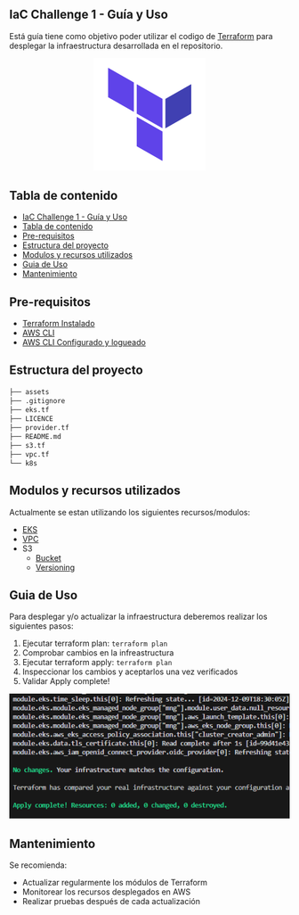 ## IaC Challenge 1 - Guía y Uso

Está guía tiene como objetivo poder utilizar el codigo de [Terraform](https://registry.terraform.io/modules/terraform-aws-modules/vpc/aws/latest) para desplegar la infraestructura desarrollada en el repositorio.

<p align="center">
<img src="/assets/terraform.png" width="40%">

## Tabla de contenido
- [IaC Challenge 1 - Guía y Uso](#iac-challenge-1---guía-y-uso)
- [Tabla de contenido](#tabla-de-contenido)
- [Pre-requisitos](#pre-requisitos)
- [Estructura del proyecto](#estructura-del-proyecto)
- [Modulos y recursos utilizados](#modulos-y-recursos-utilizados)
- [Guia de Uso](#guia-de-uso)
- [Mantenimiento](#mantenimiento)

## Pre-requisitos
* [Terraform Instalado](https://developer.hashicorp.com/terraform/tutorials/aws-get-started/install-cli)
* [AWS CLI](https://docs.aws.amazon.com/cli/latest/userguide/getting-started-install.html)
* [AWS CLI Configurado y logueado](https://docs.aws.amazon.com/cli/latest/userguide/getting-started-quickstart.html)

## Estructura del proyecto

```
├── assets
├── .gitignore
├── eks.tf
├── LICENCE
├── provider.tf
├── README.md
├── s3.tf
├── vpc.tf
└── k8s

```


## Modulos y recursos utilizados

Actualmente se estan utilizando los siguientes recursos/modulos:
- [EKS](https://registry.terraform.io/modules/terraform-aws-modules/eks/aws/latest)
- [VPC](https://registry.terraform.io/modules/terraform-aws-modules/vpc/aws/latest)
- S3
  - [Bucket](https://registry.terraform.io/providers/hashicorp/aws/latest/docs/resources/s3_bucket)
  - [Versioning](https://registry.terraform.io/providers/hashicorp/aws/latest/docs/resources/s3_bucket_versioning)

## Guia de Uso

Para desplegar y/o actualizar la infraestructura deberemos realizar los siguientes pasos:
1. Ejecutar terraform plan:
    `terraform plan`
2. Comprobar cambios en la infreastructura 
3. Ejecutar terraform apply:
   `terraform plan`
4. Inspeccionar los cambios y aceptarlos una vez verificados
5. Validar Apply complete!
   
![Apply complete!](/assets/apply_completed.png)

## Mantenimiento

Se recomienda:

- Actualizar regularmente los módulos de Terraform
- Monitorear los recursos desplegados en AWS
- Realizar pruebas después de cada actualización
